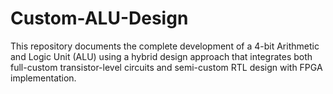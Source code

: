 # Custom-ALU-Design
This repository documents the complete development of a 4-bit Arithmetic and Logic Unit (ALU) using a hybrid design approach that integrates both full-custom transistor-level circuits and semi-custom RTL design with FPGA implementation.
